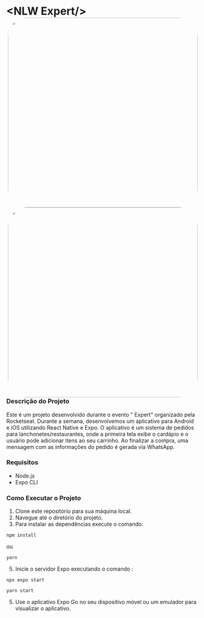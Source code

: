# \<NLW Expert\/> <img align="right"  height="500" style="border-radius:50px;" src="https://github.com/wilmarv/nlw-expert-rn/assets/64598132/38036d0f-652a-47cf-b189-b43e09bac9d5"/> <img align="right"  height="500" style="border-radius:50px;" src="https://github.com/wilmarv/nlw-expert-rn/assets/64598132/71abe59f-538d-437d-8532-c5112066c00b"/>

### Descrição do Projeto
Este é um projeto desenvolvido durante o evento "<NLW/> Expert" organizado pela Rocketseat. Durante a semana, desenvolvemos um aplicativo para Android e iOS utilizando React Native e Expo. O aplicativo é um sistema de pedidos para lanchonetes/restaurantes, onde a primeira tela exibe o cardápio e o usuário pode adicionar itens ao seu carrinho. Ao finalizar a compra, uma mensagem com as informações do pedido é gerada via WhatsApp.

### Requisitos

- Node.js
- Expo CLI

### Como Executar o Projeto
1. Clone este repositório para sua máquina local.
2. Navegue até o diretório do projeto.
3. Para instalar as dependências execute o comando:

```
npm install
```
ou

```
yarn
```
5. Inicie o servidor Expo executando o comando :

 ```
npx expo start
```
```
yarn start
```

5. Use o aplicativo Expo Go no seu dispositivo móvel ou um emulador para visualizar o aplicativo.
